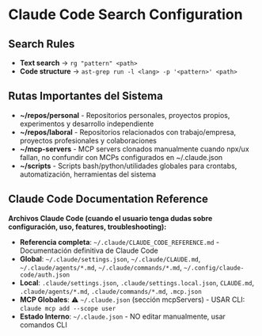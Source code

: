 # Claude Code Search Configuration

## Search Rules

- **Text search** → `rg "pattern" <path>`
- **Code structure** → `ast-grep run -l <lang> -p '<pattern>' <path>`

## Rutas Importantes del Sistema

- **~/repos/personal** - Repositorios personales, proyectos propios, experimentos y desarrollo independiente
- **~/repos/laboral** - Repositorios relacionados con trabajo/empresa, proyectos profesionales y colaboraciones
- **~/mcp-servers** - MCP servers clonados manualmente cuando npx/ux fallan, no confundir con MCPs configurados en ~/.claude.json
- **~/scripts** - Scripts bash/python/utilidades globales para crontabs, automatización, herramientas del sistema

## Claude Code Documentation Reference

**Archivos Claude Code (cuando el usuario tenga dudas sobre configuración, uso, features, troubleshooting):**
- **Referencia completa**: `~/.claude/CLAUDE_CODE_REFERENCE.md` - Documentación definitiva de Claude Code
- **Global**: `~/.claude/settings.json`, `~/.claude/CLAUDE.md`, `~/.claude/agents/*.md`, `~/.claude/commands/*.md`, `~/.config/claude-code/auth.json`
- **Local**: `.claude/settings.json`, `.claude/settings.local.json`, `CLAUDE.md`, `.claude/agents/*.md`, `.claude/commands/*.md`, `.mcp.json`
- **MCP Globales**: ⚠️ `~/.claude.json` (sección mcpServers) - USAR CLI: `claude mcp add --scope user`
- **Estado Interno**: `~/.claude.json` - NO editar manualmente, usar comandos CLI
